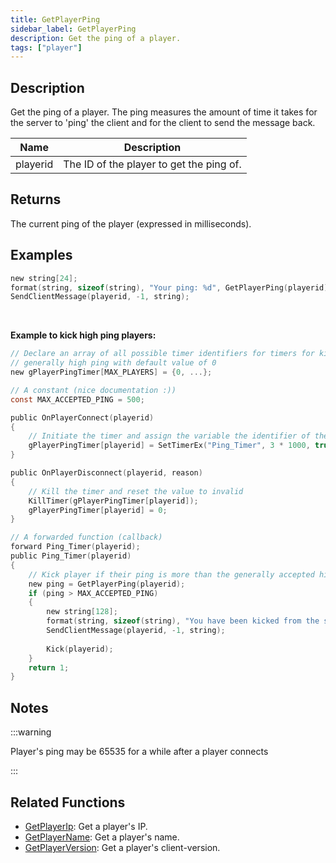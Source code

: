 ```yaml
---
title: GetPlayerPing
sidebar_label: GetPlayerPing
description: Get the ping of a player.
tags: ["player"]
---
```


## Description

Get the ping of a player. The ping measures the amount of time it takes for the server to 'ping' the client and for the client to send the message back.

| Name     | Description                              |
| -------- | ---------------------------------------- |
| playerid | The ID of the player to get the ping of. |

## Returns

The current ping of the player (expressed in milliseconds).

## Examples

```c
new string[24];
format(string, sizeof(string), "Your ping: %d", GetPlayerPing(playerid));
SendClientMessage(playerid, -1, string);
```

<br />

**Example to kick high ping players:**

```c
// Declare an array of all possible timer identifiers for timers for kicking players with
// generally high ping with default value of 0
new gPlayerPingTimer[MAX_PLAYERS] = {0, ...};

// A constant (nice documentation :))
const MAX_ACCEPTED_PING = 500;

public OnPlayerConnect(playerid)
{
    // Initiate the timer and assign the variable the identifier of the timer
    gPlayerPingTimer[playerid] = SetTimerEx("Ping_Timer", 3 * 1000, true, "i", playerid);
}

public OnPlayerDisconnect(playerid, reason)
{
    // Kill the timer and reset the value to invalid
    KillTimer(gPlayerPingTimer[playerid]);
    gPlayerPingTimer[playerid] = 0;
}

// A forwarded function (callback)
forward Ping_Timer(playerid);
public Ping_Timer(playerid)
{
    // Kick player if their ping is more than the generally accepted high ping
    new ping = GetPlayerPing(playerid);
    if (ping > MAX_ACCEPTED_PING)
    {
        new string[128];
        format(string, sizeof(string), "You have been kicked from the server. Reason: high ping (%d)", ping);
        SendClientMessage(playerid, -1, string);
        
        Kick(playerid);
    }
    return 1;
}
```

## Notes

:::warning

Player's ping may be 65535 for a while after a player connects

:::

## Related Functions

- [GetPlayerIp](GetPlayerIp): Get a player's IP.
- [GetPlayerName](GetPlayerName): Get a player's name.
- [GetPlayerVersion](GetPlayerVersion): Get a player's client-version.
